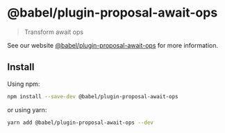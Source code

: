 # @babel/plugin-proposal-await-ops

> Transform await ops

See our website [@babel/plugin-proposal-await-ops](https://babeljs.io/docs/en/babel-plugin-proposal-await-ops) for more information.

## Install

Using npm:

```sh
npm install --save-dev @babel/plugin-proposal-await-ops
```

or using yarn:

```sh
yarn add @babel/plugin-proposal-await-ops --dev
```
